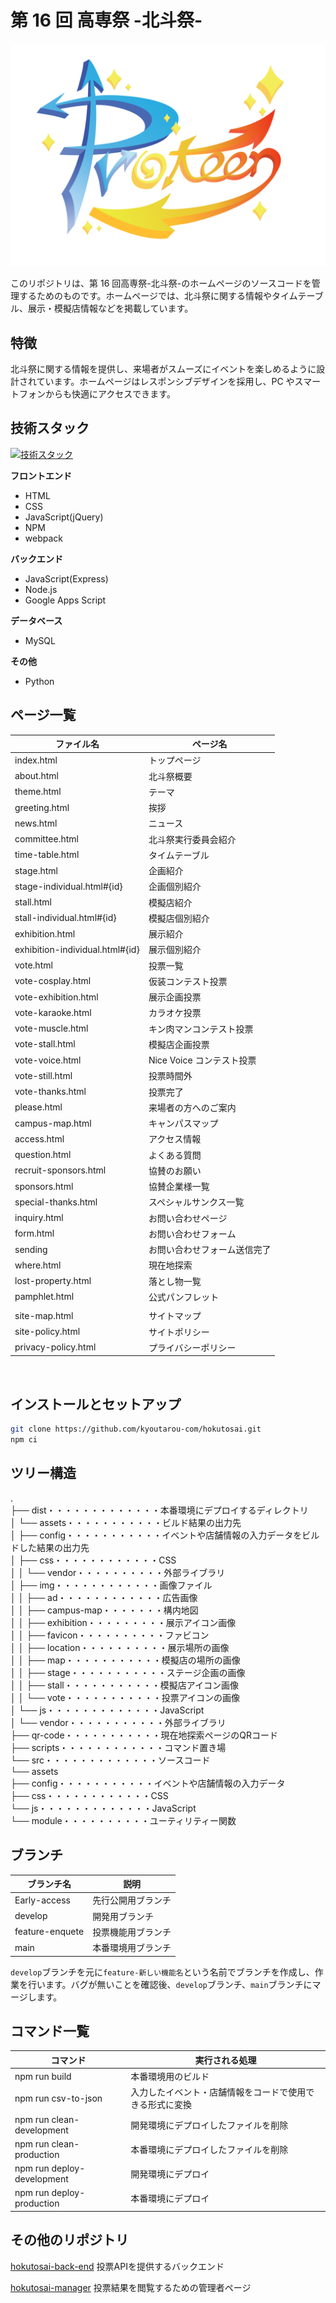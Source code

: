 # 第 16 回 高専祭 -北斗祭-

![ロゴ](./dist/assets/img/hokutosai-logo.png)

このリポジトリは、第 16 回高専祭-北斗祭-のホームページのソースコードを管理するためのものです。ホームページでは、北斗祭に関する情報やタイムテーブル、展示・模擬店情報などを掲載しています。

## 特徴

北斗祭に関する情報を提供し、来場者がスムーズにイベントを楽しめるように設計されています。ホームページはレスポンシブデザインを採用し、PC やスマートフォンからも快適にアクセスできます。

## 技術スタック

[![技術スタック](https://skillicons.dev/icons?i=html,css,js,npm,webpack,python)](https://skillicons.dev)

**フロントエンド**

-   HTML
-   CSS
-   JavaScript(jQuery)
-   NPM
-   webpack

**バックエンド**

-   JavaScript(Express)
-   Node.js
-   Google Apps Script

**データベース**

-   MySQL

**その他**

-   Python

## ページ一覧

| ファイル名                      | ページ名                     |
| ------------------------------- | ---------------------------- |
| index.html                      | トップページ                 |
| about.html                      | 北斗祭概要                   |
| theme.html                      | テーマ                       |
| greeting.html                   | 挨拶                         |
| news.html                       | ニュース                     |
| committee.html                  | 北斗祭実行委員会紹介         |
| time-table.html                 | タイムテーブル               |
| stage.html                      | 企画紹介                     |
| stage-individual.html#{id}      | 企画個別紹介                 |
| stall.html                      | 模擬店紹介                   |
| stall-individual.html#{id}      | 模擬店個別紹介               |
| exhibition.html                 | 展示紹介                     |
| exhibition-individual.html#{id} | 展示個別紹介                 |
| vote.html                       | 投票一覧                     |
| vote-cosplay.html               | 仮装コンテスト投票           |
| vote-exhibition.html            | 展示企画投票                 |
| vote-karaoke.html               | カラオケ投票                 |
| vote-muscle.html                | キン肉マンコンテスト投票     |
| vote-stall.html                 | 模擬店企画投票               |
| vote-voice.html                 | Nice Voice コンテスト投票    |
| vote-still.html                 | 投票時間外                   |
| vote-thanks.html                | 投票完了                     |
| please.html                     | 来場者の方へのご案内         |
| campus-map.html                 | キャンパスマップ             |
| access.html                     | アクセス情報                 |
| question.html                   | よくある質問                 |
| recruit-sponsors.html           | 協賛のお願い                 |
| sponsors.html                   | 協賛企業様一覧               |
| special-thanks.html             | スペシャルサンクス一覧       |
| inquiry.html                    | お問い合わせページ           |
| form.html                       | お問い合わせフォーム         |
| sending                         | お問い合わせフォーム送信完了 |
| where.html                      | 現在地探索                   |
| lost-property.html              | 落とし物一覧                 |
| pamphlet.html                   | 公式パンフレット             |
|                                 |                              |
| site-map.html                   | サイトマップ                 |
| site-policy.html                | サイトポリシー               |
| privacy-policy.html             | プライバシーポリシー         |

<div align="center">
    <img src="./dist/assets/img/screen.png" alt="">
</div>

## インストールとセットアップ

```bash
git clone https://github.com/kyoutarou-com/hokutosai.git
npm ci
```

## ツリー構造

.</br>
├── dist・・・・・・・・・・・・・本番環境にデプロイするディレクトリ</br>
│   └── assets・・・・・・・・・・・ビルド結果の出力先</br>
│       ├── config・・・・・・・・・・・イベントや店舗情報の入力データをビルドした結果の出力先</br>
│       ├── css・・・・・・・・・・・・CSS</br>
│       │   └── vendor・・・・・・・・・・外部ライブラリ</br>
│       ├── img・・・・・・・・・・・・画像ファイル</br>
│       │   ├── ad・・・・・・・・・・・・広告画像</br>
│       │   ├── campus-map・・・・・・・構内地図</br>
│       │   ├── exhibition・・・・・・・・・展示アイコン画像</br>
│       │   ├── favicon・・・・・・・・・・ファビコン</br>
│       │   ├── location・・・・・・・・・・展示場所の画像</br>
│       │   ├── map・・・・・・・・・・・模擬店の場所の画像</br>
│       │   ├── stage・・・・・・・・・・・ステージ企画の画像</br>
│       │   ├── stall・・・・・・・・・・・模擬店アイコン画像</br>
│       │   └── vote・・・・・・・・・・・投票アイコンの画像</br>
│       └── js・・・・・・・・・・・・・JavaScript</br>
│           └── vendor・・・・・・・・・・・外部ライブラリ</br>
├── qr-code・・・・・・・・・・・現在地探索ページのQRコード</br>
├── scripts・・・・・・・・・・・・コマンド置き場</br>
└── src・・・・・・・・・・・・・ソースコード</br>
    └── assets</br>
        ├── config・・・・・・・・・・・イベントや店舗情報の入力データ</br>
        ├── css・・・・・・・・・・・・CSS</span></br>
        └── js・・・・・・・・・・・・・JavaScript</br>
            └── module・・・・・・・・・・ユーティリティー関数</br>

## ブランチ

| ブランチ名      | 説明               |
| --------------- | ------------------ |
| Early-access    | 先行公開用ブランチ |
| develop         | 開発用ブランチ     |
| feature-enquete | 投票機能用ブランチ |
| main            | 本番環境用ブランチ |

`develop`ブランチを元に`feature-新しい機能名`という名前でブランチを作成し、作業を行います。バグが無いことを確認後、`develop`ブランチ、`main`ブランチにマージします。

## コマンド一覧

| コマンド                   | 実行される処理                                           |
| -------------------------- | -------------------------------------------------------- |
| npm run build              | 本番環境用のビルド                                       |
| npm run csv-to-json        | 入力したイベント・店舗情報をコードで使用できる形式に変換 |
| npm run clean-development  | 開発環境にデプロイしたファイルを削除                     |
| npm run clean-production   | 本番環境にデプロイしたファイルを削除                     |
| npm run deploy-development | 開発環境にデプロイ                                       |
| npm run deploy-production  | 本番環境にデプロイ                                       |

## その他のリポジトリ

[hokutosai-back-end](https://github.com/mako0523/hokutosai-back-end.git)
投票APIを提供するバックエンド

[hokutosai-manager](https://github.com/mako0523/hokutosai-manager.git)
投票結果を閲覧するための管理者ページ
